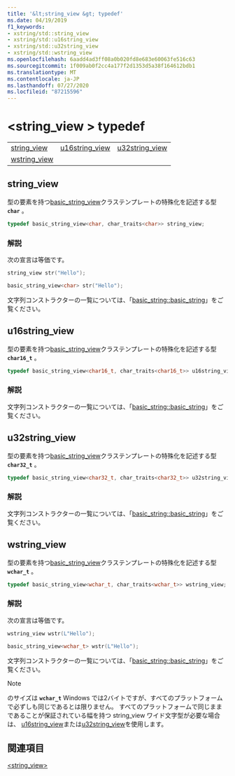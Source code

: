 ```yaml
---
title: '&lt;string_view &gt; typedef'
ms.date: 04/19/2019
f1_keywords:
- xstring/std::string_view
- xstring/std::u16string_view
- xstring/std::u32string_view
- xstring/std::wstring_view
ms.openlocfilehash: 6aadd4ad3ff08a0b020fd8e683e60063fe516c63
ms.sourcegitcommit: 1f009ab0f2cc4a177f2d1353d5a38f164612bdb1
ms.translationtype: MT
ms.contentlocale: ja-JP
ms.lasthandoff: 07/27/2020
ms.locfileid: "87215596"
---
```

# <a name="ltstring_viewgt-typedefs"></a>&lt;string_view &gt; typedef

||||
|-|-|-|
|[string_view](#string_view)|[u16string_view](#u16string_view)|[u32string_view](#u32string_view)|
|[wstring_view](#wstring_view)|

## <a name="string_view"></a><a name="string_view"></a>string_view

型の要素を持つ[basic_string_view](../standard-library/basic-string-view-class.md)クラステンプレートの特殊化を記述する型 **`char`** 。

```cpp
typedef basic_string_view<char, char_traits<char>> string_view;
```

### <a name="remarks"></a>解説

次の宣言は等価です。

```cpp
string_view str("Hello");

basic_string_view<char> str("Hello");
```

文字列コンストラクターの一覧については、「[basic_string::basic_string](../standard-library/basic-string-class.md#basic_string)」をご覧ください。

## <a name="u16string_view"></a><a name="u16string_view"></a>u16string_view

型の要素を持つ[basic_string_view](../standard-library/basic-string-view-class.md)クラステンプレートの特殊化を記述する型 **`char16_t`** 。

```cpp
typedef basic_string_view<char16_t, char_traits<char16_t>> u16string_view;
```

### <a name="remarks"></a>解説

文字列コンストラクターの一覧については、「[basic_string::basic_string](../standard-library/basic-string-class.md#basic_string)」をご覧ください。

## <a name="u32string_view"></a><a name="u32string_view"></a>u32string_view

型の要素を持つ[basic_string_view](../standard-library/basic-string-view-class.md)クラステンプレートの特殊化を記述する型 **`char32_t`** 。

```cpp
typedef basic_string_view<char32_t, char_traits<char32_t>> u32string_view;
```

### <a name="remarks"></a>解説

文字列コンストラクターの一覧については、「[basic_string::basic_string](../standard-library/basic-string-class.md#basic_string)」をご覧ください。

## <a name="wstring_view"></a><a name="wstring_view"></a>wstring_view

型の要素を持つ[basic_string_view](../standard-library/basic-string-view-class.md)クラステンプレートの特殊化を記述する型 **`wchar_t`** 。

```cpp
typedef basic_string_view<wchar_t, char_traits<wchar_t>> wstring_view;
```

### <a name="remarks"></a>解説

次の宣言は等価です。

```cpp
wstring_view wstr(L"Hello");

basic_string_view<wchar_t> wstr(L"Hello");
```

文字列コンストラクターの一覧については、「[basic_string::basic_string](../standard-library/basic-string-class.md#basic_string)」をご覧ください。

> [!NOTE]
> のサイズは **`wchar_t`** Windows では2バイトですが、すべてのプラットフォームで必ずしも同じであるとは限りません。 すべてのプラットフォームで同じままであることが保証されている幅を持つ string_view ワイド文字型が必要な場合は、 [u16string_view](../standard-library/string-view-typedefs.md#u16string_view)または[u32string_view](../standard-library/string-view-typedefs.md#u32string_view)を使用します。

## <a name="see-also"></a>関連項目

[\<string_view>](../standard-library/string-view.md)
